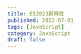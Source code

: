 ```yaml
---
title: ES2023新特性
published: 2022-07-01
tags: [JavaScript]
category: JavaScript
draft: false
---
```




